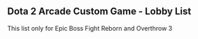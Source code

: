 ## Dota 2 Arcade Custom Game - Lobby List

This list only for Epic Boss Fight Reborn and Overthrow 3

